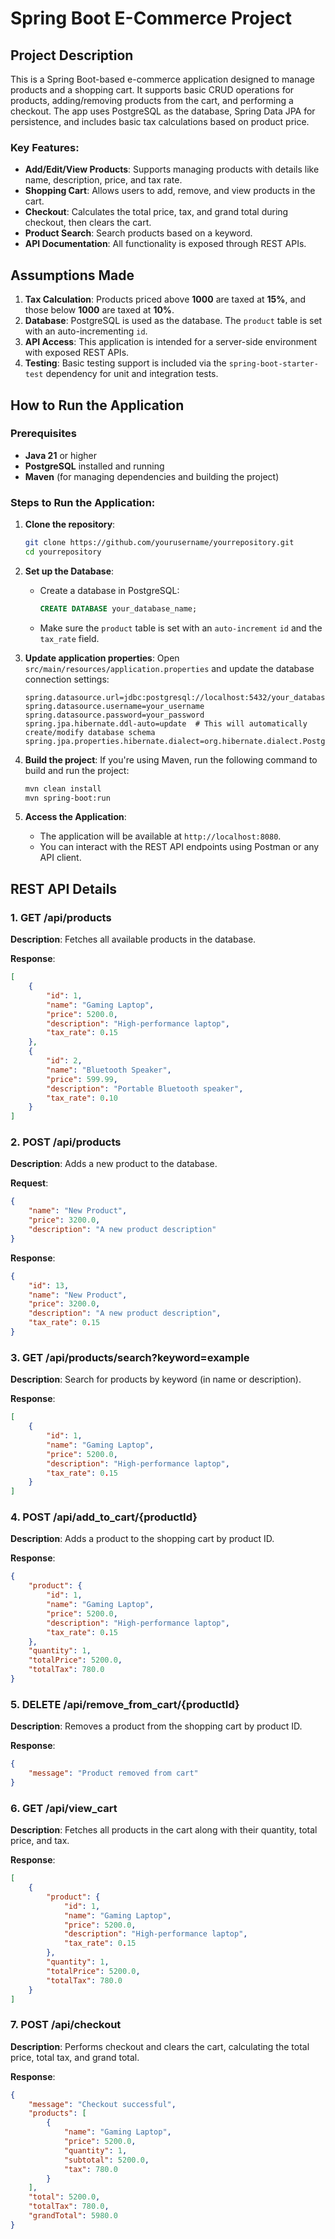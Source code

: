 
# Spring Boot E-Commerce Project

## Project Description

This is a Spring Boot-based e-commerce application designed to manage products and a shopping cart. It supports basic CRUD operations for products, adding/removing products from the cart, and performing a checkout. The app uses PostgreSQL as the database, Spring Data JPA for persistence, and includes basic tax calculations based on product price.

### Key Features:
- **Add/Edit/View Products**: Supports managing products with details like name, description, price, and tax rate.
- **Shopping Cart**: Allows users to add, remove, and view products in the cart.
- **Checkout**: Calculates the total price, tax, and grand total during checkout, then clears the cart.
- **Product Search**: Search products based on a keyword.
- **API Documentation**: All functionality is exposed through REST APIs.

## Assumptions Made

1. **Tax Calculation**: Products priced above **1000** are taxed at **15%**, and those below **1000** are taxed at **10%**.
2. **Database**: PostgreSQL is used as the database. The `product` table is set with an auto-incrementing `id`.
3. **API Access**: This application is intended for a server-side environment with exposed REST APIs.
4. **Testing**: Basic testing support is included via the `spring-boot-starter-test` dependency for unit and integration tests.

## How to Run the Application

### Prerequisites
- **Java 21** or higher
- **PostgreSQL** installed and running
- **Maven** (for managing dependencies and building the project)

### Steps to Run the Application:

1. **Clone the repository**:
   ```bash
   git clone https://github.com/yourusername/yourrepository.git
   cd yourrepository
   ```

2. **Set up the Database**:
   - Create a database in PostgreSQL:
     ```sql
     CREATE DATABASE your_database_name;
     ```
   - Make sure the `product` table is set with an `auto-increment` `id` and the `tax_rate` field.
   
3. **Update application properties**:
   Open `src/main/resources/application.properties` and update the database connection settings:
   
   ```properties
   spring.datasource.url=jdbc:postgresql://localhost:5432/your_database_name
   spring.datasource.username=your_username
   spring.datasource.password=your_password
   spring.jpa.hibernate.ddl-auto=update  # This will automatically create/modify database schema
   spring.jpa.properties.hibernate.dialect=org.hibernate.dialect.PostgreSQLDialect
   ```

4. **Build the project**:
   If you're using Maven, run the following command to build and run the project:
   ```bash
   mvn clean install
   mvn spring-boot:run
   ```

5. **Access the Application**:
   - The application will be available at `http://localhost:8080`.
   - You can interact with the REST API endpoints using Postman or any API client.

## REST API Details

### 1. GET /api/products
**Description**: Fetches all available products in the database.

**Response**:
```json
[
    {
        "id": 1,
        "name": "Gaming Laptop",
        "price": 5200.0,
        "description": "High-performance laptop",
        "tax_rate": 0.15
    },
    {
        "id": 2,
        "name": "Bluetooth Speaker",
        "price": 599.99,
        "description": "Portable Bluetooth speaker",
        "tax_rate": 0.10
    }
]
```

### 2. POST /api/products
**Description**: Adds a new product to the database.

**Request**:
```json
{
    "name": "New Product",
    "price": 3200.0,
    "description": "A new product description"
}
```

**Response**:
```json
{
    "id": 13,
    "name": "New Product",
    "price": 3200.0,
    "description": "A new product description",
    "tax_rate": 0.15
}
```

### 3. GET /api/products/search?keyword=example
**Description**: Search for products by keyword (in name or description).

**Response**:
```json
[
    {
        "id": 1,
        "name": "Gaming Laptop",
        "price": 5200.0,
        "description": "High-performance laptop",
        "tax_rate": 0.15
    }
]
```

### 4. POST /api/add_to_cart/{productId}
**Description**: Adds a product to the shopping cart by product ID.

**Response**:
```json
{
    "product": {
        "id": 1,
        "name": "Gaming Laptop",
        "price": 5200.0,
        "description": "High-performance laptop",
        "tax_rate": 0.15
    },
    "quantity": 1,
    "totalPrice": 5200.0,
    "totalTax": 780.0
}
```

### 5. DELETE /api/remove_from_cart/{productId}
**Description**: Removes a product from the shopping cart by product ID.

**Response**:
```json
{
    "message": "Product removed from cart"
}
```

### 6. GET /api/view_cart
**Description**: Fetches all products in the cart along with their quantity, total price, and tax.

**Response**:
```json
[
    {
        "product": {
            "id": 1,
            "name": "Gaming Laptop",
            "price": 5200.0,
            "description": "High-performance laptop",
            "tax_rate": 0.15
        },
        "quantity": 1,
        "totalPrice": 5200.0,
        "totalTax": 780.0
    }
]
```

### 7. POST /api/checkout
**Description**: Performs checkout and clears the cart, calculating the total price, total tax, and grand total.

**Response**:
```json
{
    "message": "Checkout successful",
    "products": [
        {
            "name": "Gaming Laptop",
            "price": 5200.0,
            "quantity": 1,
            "subtotal": 5200.0,
            "tax": 780.0
        }
    ],
    "total": 5200.0,
    "totalTax": 780.0,
    "grandTotal": 5980.0
}
```


